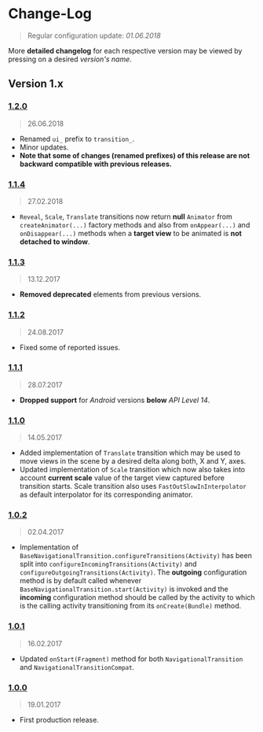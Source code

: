 Change-Log
===============
> Regular configuration update: _01.06.2018_

More **detailed changelog** for each respective version may be viewed by pressing on a desired _version's name_.

## Version 1.x ##

### [1.2.0](https://github.com/universum-studios/android_transitions/releases/tag/v1.2.0) ###
> 26.06.2018

- Renamed `ui_` prefix to `transition_`.
- Minor updates.
- **Note that some of changes (renamed prefixes) of this release are not backward compatible with previous releases.**

### [1.1.4](https://github.com/universum-studios/android_transitions/releases/tag/v1.1.4) ###
> 27.02.2018

- `Reveal`, `Scale`, `Translate` transitions now return **null** `Animator` from `createAnimator(...)`
  factory methods and also from `onAppear(...)` and `onDisappear(...)` methods when a **target view**
  to be animated is **not detached to window**.

### [1.1.3](https://github.com/universum-studios/android_transitions/releases/tag/v1.1.3) ###
> 13.12.2017

- **Removed deprecated** elements from previous versions.

### [1.1.2](https://github.com/universum-studios/android_transitions/releases/tag/v1.1.2) ###
> 24.08.2017

- Fixed some of reported issues.

### [1.1.1](https://github.com/universum-studios/android_transitions/releases/tag/v1.1.1) ###
> 28.07.2017

- **Dropped support** for _Android_ versions **below** _API Level 14_.

### [1.1.0](https://github.com/universum-studios/android_transitions/releases/tag/v1.1.0) ###
> 14.05.2017

- Added implementation of `Translate` transition which may be used to move views in the scene by
  a desired delta along both, X and Y, axes.
- Updated implementation of `Scale` transition which now also takes into account **current scale**
  value of the target view captured before transition starts. Scale transition also uses
  `FastOutSlowInInterpolator` as default interpolator for its corresponding animator.

### [1.0.2](https://github.com/universum-studios/android_transitions/releases/tag/v1.0.2) ###
> 02.04.2017

- Implementation of `BaseNavigationalTransition.configureTransitions(Activity)` has been split into
  `configureIncomingTransitions(Activity)` and `configureOutgoingTransitions(Activity)`. The **outgoing**
  configuration method is by default called whenever `BaseNavigationalTransition.start(Activity)` is 
  invoked and the **incoming** configuration method should be called by the activity to which is the
  calling activity transitioning from its `onCreate(Bundle)` method.

### [1.0.1](https://github.com/universum-studios/android_transitions/releases/tag/v1.0.1) ###
> 16.02.2017

- Updated `onStart(Fragment)` method for both `NavigationalTransition` and `NavigationalTransitionCompat`.

### [1.0.0](https://github.com/universum-studios/android_transitions/releases/tag/v1.0.0) ###
> 19.01.2017

- First production release.